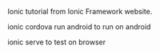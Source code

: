 Ionic tutorial from Ionic Framework website. 

ionic cordova run android to run on android

ionic serve to test on browser
